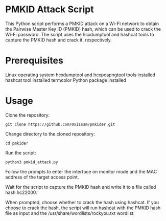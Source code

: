 # PMKID Attack Script
This Python script performs a PMKID attack on a Wi-Fi network to obtain the Pairwise Master Key ID (PMKID) hash, which can be used to crack the Wi-Fi password. The script uses the hcxdumptool and hashcat tools to capture the PMKID hash and crack it, respectively.

# Prerequisites
Linux operating system
hcxdumptool and hcxpcapngtool tools installed
hashcat tool installed
termcolor Python package installed
# Usage
Clone the repository:

```
git clone https://github.com/0xissam/pmkider.git
```
Change directory to the cloned repository:

```
cd pmkider
```
Run the script:

```
python3 pmkid_attack.py
```
Follow the prompts to enter the interface on monitor mode and the MAC address of the target access point.

Wait for the script to capture the PMKID hash and write it to a file called hash.hc22000.

When prompted, choose whether to crack the hash using hashcat. If you choose to crack the hash, the script will run hashcat with the PMKID hash file as input and the /usr/share/wordlists/rockyou.txt wordlist.
